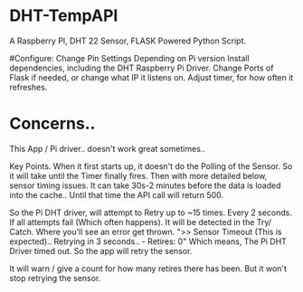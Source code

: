 # DHT-TempAPI
A Raspberry PI, DHT 22 Sensor, FLASK Powered Python Script.


#Configure:
Change Pin Settings Depending on Pi version
Install dependencies, including the DHT Raspberry Pi Driver.
Change Ports of Flask if needed, or change what IP it listens on.
Adjust timer, for how often it refreshes.



# Concerns..
This App / Pi driver.. doesn't work great sometimes..

Key Points. When it first starts up, it doesn't do the Polling of the Sensor. So it will take until the Timer finally fires. Then with more detailed below, sensor timing issues. It can take 30s-2 minutes before the data is loaded into the cache.. Until that time the API call will return 500. 

So the Pi DHT driver, will attempt to Retry up to ~15 times. Every 2 seconds. If all attempts fail (Which often happens).
It will be detected in the Try/ Catch. Where you'll see an error get thrown.  ">> Sensor Timeout (This is expected).. Retrying in 3 seconds.. - Retires: 0"
Which means, The Pi DHT Driver timed out. So the app will retry the sensor.

It will warn / give a count for how many retires there has been. But it won't stop retrying the sensor.

